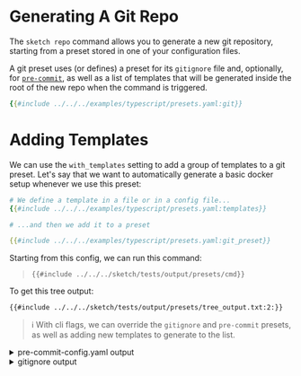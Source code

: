 # Generating A Git Repo

The `sketch repo` command allows you to generate a new git repository, starting from a preset stored in one of your configuration files.

A git preset uses (or defines) a preset for its `gitignore` file and, optionally, for [`pre-commit`](https://pre-commit.com), as well as a list of templates that will be generated inside the root of the new repo when the command is triggered.

```yaml
{{#include ../../../examples/typescript/presets.yaml:git}}
```
# Adding Templates

We can use the `with_templates` setting to add a group of templates to a git preset. Let's say that we want to automatically generate a basic docker setup whenever we use this preset:

```yaml
# We define a template in a file or in a config file...
{{#include ../../../examples/typescript/presets.yaml:templates}}

# ...and then we add it to a preset

{{#include ../../../examples/typescript/presets.yaml:git_preset}}
```

Starting from this config, we can run this command:

>`{{#include ../../../sketch/tests/output/presets/cmd}}`



To get this tree output:

```
{{#include ../../../sketch/tests/output/presets/tree_output.txt:2:}}
```

>ℹ️ With cli flags, we can override the `gitignore` and `pre-commit` presets, as well as adding new templates to generate to the list.

<details>
<summary>pre-commit-config.yaml output</summary>

```yaml
{{#include ../../../sketch/tests/output/presets/.pre-commit-config.yaml}}
```
</details>


<details>
<summary>gitignore output</summary>

```
{{#include ../../../sketch/tests/output/presets/.gitignore}}
```
</details>

